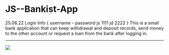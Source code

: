# JS--Bankist-App
25.06.22
Login Info { username - password
                js        1111
                jd        2222
            }
This is a small bank application that can keep withdrawal and deposit records, send money to the other account or request a loan from the bank after logging in.

---

<img src="https://github.com/cptsprrw/JS--Bankist-App/blob/main/Bankist-flowchart.png?raw=true" />
